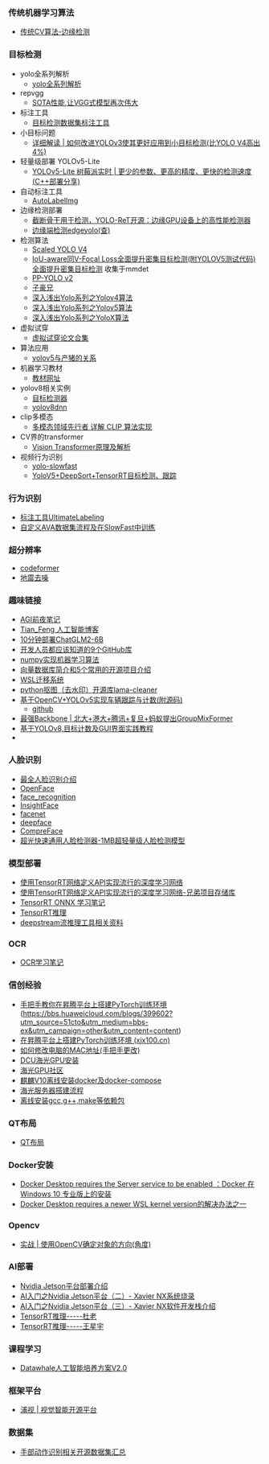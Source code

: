 ### 传统机器学习算法
  - [传统CV算法-边缘检测](source/CV/source/传统CV/cv_1.md)
### 目标检测
- yolo全系列解析
  - [yolo全系列解析](source/CV/source/yolo/yolo.md)
- repvgg
  - [SOTA性能,让VGG式模型再次伟大](https://zhuanlan.zhihu.com/p/344324470)
- 标注工具
  - [目标检测数据集标注工具](https://zhuanlan.zhihu.com/p/445559419)
- 小目标问题
    - [详细解读 | 如何改进YOLOv3使其更好应用到小目标检测(比YOLO V4高出4%)](https://mp.weixin.qq.com/s?__biz=MzU5OTA2Mjk5Mw==&mid=2247491053&idx=1&sn=58fac845ce9fee45205404b35c526c42&chksm=febbfd53c9cc744551b6a5998f0960dbe0ba172943873a1bec35a95c6d2ff20e6ffbbcca7f7b&scene=178&cur_album_id=2089479685876269057#rd)
- 轻量级部署 YOLOv5-Lite
    - [YOLOv5-Lite 树莓派实时 | 更少的参数、更高的精度、更快的检测速度(C++部署分享)](https://mp.weixin.qq.com/s?__biz=MzU5OTA2Mjk5Mw==&mid=2247491133&idx=1&sn=94a2b59dd52e09105e50c66eb46e1f9d&chksm=febbfe83c9cc77952731c5a950bffa360dfc8baa700203899032800ebdb1524adc96efd68dd8&scene=178&cur_album_id=2089479685876269057#rd)
- 自动标注工具
    - [AutoLabelImg](https://github.com/ppogg/AutoLabelImg)
- 边缘检测部署
    - [截断骨干用于检测，YOLO-ReT开源：边缘GPU设备上的高性能检测器](https://github.com/prakharg24/yoloret)
    - [边缘端检测edgeyolo(查)](https://github.com/LSH9832/edgeyolo)
- 检测算法
  - [Scaled YOLO V4](https://github.com/WongKinYiu/PyTorch_YOLOv4)
  - [IoU-aware同V-Focal Loss全面提升密集目标检测(附YOLOV5测试代码)全面提升密集目标检测](https://github.com/hyz-xmaster/VarifocalNet) 收集于mmdet
  - [PP-YOLO v2](https://github.com/PaddlePaddle/PaddleDetection)
  - [子豪兄](https://github.com/TommyZihao/Train_Custom_Dataset.git)
  - [深入浅出Yolo系列之Yolov4算法](https://zhuanlan.zhihu.com/p/143747206)
  - [深入浅出Yolo系列之Yolov5算法](https://zhuanlan.zhihu.com/p/172121380)
  - [深入浅出Yolo系列之YoloX算法](https://zhuanlan.zhihu.com/p/397993315)
- 虚拟试穿
  - [虚拟试穿论文合集](https://github.com/minar09/awesome-virtual-try-on)
- 算法应用
  - [yolov5与产猪的关系](https://mp.weixin.qq.com/s/2yP7ZDRBsAQoTQjNDaIATw)
- 机器学习教材
  - [教材网址](https://github.com/lTbgykio/Books-Free-Books) 
- yolov8相关实例
  - [目标检测器](https://blog.csdn.net/river_star1/article/details/132530344)
  - [yolov8dnn](https://blog.csdn.net/jameschen9051/article/details/131069271)
- clip多模态
  - [多模态领域先行者 详解 CLIP 算法实现](https://zhuanlan.zhihu.com/p/520443068)
- CV界的transformer
  - [Vision Transformer原理及解析](https://zhuanlan.zhihu.com/p/427388113)
- 视频行为识别
  - [yolo-slowfast](https://pytorch.org/hub/facebookresearch_pytorchvideo_slowfast/)
  - [YoloV5+DeepSort+TensorRT目标检测、跟踪](https://blog.csdn.net/xuanlvxin/article/details/117734369?spm=1001.2101.3001.6650.6&utm_medium=distribute.pc_relevant.none-task-blog-2%7Edefault%7EBlogCommendFromBaidu%7ERate-6-117734369-blog-125247388.235%5Ev38%5Epc_relevant_anti_vip_base&depth_1-utm_source=distribute.pc_relevant.none-task-blog-2%7Edefault%7EBlogCommendFromBaidu%7ERate-6-117734369-blog-125247388.235%5Ev38%5Epc_relevant_anti_vip_base&utm_relevant_index=7)

### 行为识别
- [标注工具UltimateLabeling](https://github.com/alexandre01/UltimateLabeling)
- [自定义AVA数据集流程及在SlowFast中训练](https://blog.csdn.net/qq_45672807/article/details/123294954?spm=1001.2101.3001.6650.11&utm_medium=distribute.pc_relevant.none-task-blog-2%7Edefault%7EBlogCommendFromBaidu%7ERate-11-123294954-blog-89518500.235%5Ev38%5Epc_relevant_sort_base1&depth_1-utm_source=distribute.pc_relevant.none-task-blog-2%7Edefault%7EBlogCommendFromBaidu%7ERate-11-123294954-blog-89518500.235%5Ev38%5Epc_relevant_sort_base1&utm_relevant_index=15)
### 超分辨率
- [codeformer](https://zhuanlan.zhihu.com/p/599051269)
- [地震去噪](https://blog.csdn.net/weixin_44259058/article/details/119422994?ops_request_misc=&request_id=&biz_id=102&utm_term=%E5%9C%B0%E9%9C%87%E5%8E%BB%E5%99%AA&utm_medium=distribute.pc_search_result.none-task-blog-2~all~sobaiduweb~default-7-119422994.142^v94^insert_down1&spm=1018.2226.3001.4187)
### 趣味链接
  - [AGI前夜笔记](https://agi360.xyz)
  - [Tian_Feng 人工智能博客](https://tianfeng.space/)
  - [10分钟部署ChatGLM2-6B](https://mp.weixin.qq.com/s/V2Ay4Bqu9dRbB9RyjALtRQ)
  - [开发人员都应该知道的9个GitHub库](https://github.com/EbookFoundation/free-programming-books)
  - [numpy实现机器学习算法](https://github.com/ddbourgin/numpy-ml)
  - [向量数据库简介和5个常用的开源项目介绍](https://mp.weixin.qq.com/s/VwhsedkAl1t94A16rDY9wA)
  - [WSL迁移系统](https://zhuanlan.zhihu.com/p/660443677)
  - [python抠图（去水印）开源库lama-cleaner](https://github.com/advimman/lama)
  - [基于OpenCV+YOLOv5实现车辆跟踪与计数(附源码)](https://mp.weixin.qq.com/s/mn8-o01AUnqhNiUdjMp_tg)
    - [github](https://github.com/freedomwebtech/win11vehiclecount)
  - [最强Backbone | 北大+港大+腾讯+复旦+蚂蚁提出GroupMixFormer](https://github.com/AILab-CVC/GroupMixFormer)
  - [基于YOLOv8,目标计数及GUI界面实践教程](https://mp.weixin.qq.com/s/Kvqoqae-7oRn-bUHJCxztQ)
  - 
### 人脸识别
- [最全人脸识别介绍](https://blog.csdn.net/qq_23091073/article/details/126930065)
- [OpenFace](https://github.com/TadasBaltrusaitis/OpenFace)
- [face_recognition](https://github.com/ageitgey/face_recognition)
- [InsightFace](https://github.com/deepinsight/insightface)
- [facenet](https://github.com/davidsandberg/facenet)
- [deepface](https://github.com/serengil/deepface)
- [CompreFace](https://github.com/exadel-inc/CompreFace)
- [超光快速通用人脸检测器-1MB超轻量级人脸检测模型](https://gitcode.com/mirrors/Linzaer/Ultra-Light-Fast-Generic-Face-Detector-1MB.git)
### 模型部署
- [使用TensorRT网络定义API实现流行的深度学习网络](https://github.com/wang-xinyu/tensorrtx)
- [使用TensorRT网络定义API实现流行的深度学习网络-兄弟项目存储库](https://github.com/wang-xinyu/pytorchx)
- [TensorRT ONNX 学习笔记](https://zhuanlan.zhihu.com/p/354600414)
- [TensorRT推理](https://blog.csdn.net/JianguoChow/article/details/122684310)
- [deepstream流推理工具相关资料](https://blog.csdn.net/qq_40305597/article/details/121357306)
### OCR
- [OCR学习笔记](source/CV/source/OCR/OCR.md)
### 信创经验
- [手把手教你在昇腾平台上搭建PyTorch训练环境](https://blog.51cto.com/u_15214399/6354822)(https://bbs.huaweicloud.com/blogs/399602?utm_source=51cto&utm_medium=bbs-ex&utm_campaign=other&utm_content=content)
- [在昇腾平台上搭建PyTorch训练环境 (xjx100.cn)](http://wed.xjx100.cn/news/225611.html?action=onClick)
- [如何修改电脑的MAC地址(手把手更改)](https://blog.csdn.net/weixin_44458490/article/details/122297864)
- [DCU海光GPU安装](https://blog.csdn.net/qq_41480495/article/details/127045231?utm_medium=distribute.pc_relevant.none-task-blog-2~default~baidujs_utm_term~default-0-127045231-blog-132588855.235^v38^pc_relevant_anti_vip_base&spm=1001.2101.3001.4242.1&utm_relevant_index=3)
- [海光GPU社区](https://developer.hpccube.com/gitbook//dcu_tutorial/#11)
- [麒麟V10离线安装docker及docker-compose](https://blog.csdn.net/QQ83512272/article/details/126323435)
- [海光服务器搭建流程](https://developer.hpccube.com/gitbook//dcu_tutorial/index.html)
- [离线安装gcc,g++,make等依赖包](https://blog.csdn.net/weixin_38090079/article/details/131846961?spm=1001.2014.3001.5502)
### QT布局
- [QT布局](https://blog.csdn.net/Fdog_/article/details/107522283)
### Docker安装
- [Docker Desktop requires the Server service to be enabled ：Docker 在 Windows 10 专业版上的安装](https://blog.csdn.net/sunhy_csdn/article/details/106526991)
- [Docker Desktop requires a newer WSL kernel version的解决办法之一](https://blog.csdn.net/qq_52695936/article/details/133535253#:~:text=Docker%20Desktop%20requires%20a%20newer%20WSL%20kernel%20version%E7%9A%84%E8%A7%A3%E5%86%B3%E5%8A%9E%E6%B3%95%E4%B9%8B%E4%B8%80,%E5%90%AF%E5%8A%A8%20Docker%20Desktop%20%EF%BC%9A%20%E8%AE%A1%E7%AE%97%E6%9C%BA%E9%87%8D%E6%96%B0%E5%90%AF%E5%8A%A8%E5%90%8E%EF%BC%8C%E5%B0%9D%E8%AF%95%E5%86%8D%E6%AC%A1%E5%90%AF%E5%8A%A8%20Docker%20Desktop%E3%80%82%20)
### Opencv
- [实战 | 使用OpenCV确定对象的方向(角度)](https://mp.weixin.qq.com/s/g36hn27h5cx3am_baKg54g)
### AI部署 
- [Nvidia Jetson平台部署介绍](https://blog.csdn.net/qq_37755518/article/details/130286439)
- [AI入门之Nvidia Jetson平台（二）- Xavier NX系统烧录](https://blog.csdn.net/qq_37755518/article/details/130381004?spm=1001.2014.3001.5502)
- [AI入门之Nvidia Jetson平台（三）- Xavier NX软件开发栈介绍](https://blog.csdn.net/qq_37755518/article/details/130424642?spm=1001.2014.3001.5502)
- [TensorRT推理-----杜老](https://github.com/shouxieai/tensorRT_Pro)
- [TensorRT推理-----王星宇](https://github.com/wang-xinyu/tensorrtx)
### 课程学习
- [Datawhale人工智能培养方案V2.0](https://datawhale.feishu.cn/docs/doccn0AOicI3LJ8RwhY0cuDPSOc#9qam2V)
### 框架平台
  - [浦视  | 视觉智能开源平台](https://openxlab.org.cn/openplatform?lang=zh-CN)

### 数据集
  - [手部动作识别相关开源数据集汇总](https://mp.weixin.qq.com/s/yrpo7c-NY6rL5V6DPSDIeQ)

  
